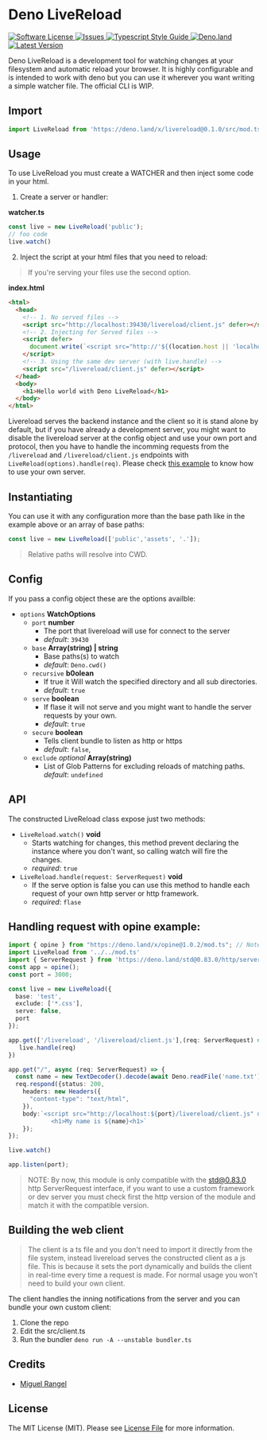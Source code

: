 # Deno LiveReload

<a href="LICENSE">
  <img src="https://img.shields.io/badge/license-MIT-brightgreen.svg" alt="Software License" />
</a>
<a href="https://github.com/denyncrawford/deno-livereload/issues">
  <img src="https://img.shields.io/github/issues/denyncrawford/deno-livereload.svg" alt="Issues" />
</a>
<a href="https://github.com/standard/ts-standard/">
  <img src="https://img.shields.io/badge/code%20style-standard-brightgreen.svg" alt="Typescript Style Guide" />
</a>
<a href="https://deno.land/x/livereload">
  <img src="https://img.shields.io/badge/deno-^1.8.1-informational.svg?style=flat-squar" alt="Deno.land" />
</a>
<a href="https://github.com/denyncrawford/deno-livereload/releases">
  <img src="https://img.shields.io/github/release/denyncrawford/deno-livereload.svg" alt="Latest Version" />
</a>


Deno LiveReload is a development tool for watching changes at your filesystem and automatic reload your browser. It is highly configurable and is intended to work with deno but you can use it wherever you want writing a simple watcher file. The official CLI is WIP.

## Import

```typescript
import LiveReload from 'https://deno.land/x/livereload@0.1.0/src/mod.ts'
```

## Usage

To use LiveReload you must create a WATCHER and then inject some code in your html.

1. Create a server or handler:
  
**watcher.ts**

```typescript
const live = new LiveReload('public');
// foo code
live.watch()
```

2. Inject the script at your html files that you need to reload:

> If you're serving your files use the second option.

 **index.html**

```html
<html>
  <head>
    <!-- 1. No served files -->
    <script src="http://localhost:39430/livereload/client.js" defer></script>
    <!-- 2. Injecting for Served files -->
    <script defer>
      document.write(`<script src="http://'${(location.host || 'localhost').split(':')[0]}:39430/livereload/client.js></script>`)
    </script>
    <!-- 3. Using the same dev server (with live.handle) -->
    <script src="/livereload/client.js" defer></script>
  </head>
  <body>
    <h1>Hello world with Deno LiveReload</h1>
  </body>
</html>
```

Livereload serves the backend instance and the client so it is stand alone by default, but if you have already a development server, you might want to disable the livereload server at the config object and use your own port and protocol, then you have to handle the incomming requests from the `/livereload` and `/livereload/client.js` endpoints with `LiveReload(options).handle(req)`. Please check [this example](#handling-request-with-opine-example) to know how to use your own server.

## Instantiating

You can use it with any configuration more than the base path like in the example above or an array of base paths:

```typescript
const live = new LiveReload(['public','assets', '.']);
```

> Relative paths will resolve into CWD.

## Config

If you pass a config object these are the options availble:

- `options` **WatchOptions**
  - `port` **number**
    - The port that livereload will use for connect to the server
    - *default*: `39430`
  - `base` **Array(string) | string**
    - Base paths(s) to watch 
    - *default*: `Deno.cwd()`
  - `recursive` **b0olean**
    - If true it Will watch the specified directory and all sub directories.
    - *default*: `true`
  - `serve` **boolean**
    - If flase it will not serve and you might want to handle the server requests by your own.
    - *default*: `true`
  - `secure` **boolean**
    - Tells client bundle to listen as http or https
    - *default*: `false`,
  - `exclude` *optional* **Array(string)**
    - List of Glob Patterns for excluding reloads of matching paths.
    *default*: `undefined`


## API

The constructed LiveReload class expose just two methods:

- `LiveReload.watch()` **void**
  - Starts watching for changes, this method prevent declaring the instance where you don't want, so calling watch will fire the changes.
  - *required*: `true`
- `LiveReload.handle(request: ServerRequest)` **void**
  - If the serve option is false you can use this method to handle each request of your own http server or http framework.
  - *required*: `flase`

 ## Handling request with opine example:
```typescript
import { opine } from "https://deno.land/x/opine@1.0.2/mod.ts"; // Note the version
import LiveReload from '../../mod.ts'
import { ServerRequest } from 'https://deno.land/std@0.83.0/http/server.ts';
const app = opine();
const port = 3000;

const live = new LiveReload({
  base: 'test',
  exclude: ['*.css'],
  serve: false,
  port
});

app.get(['/livereload', '/livereload/client.js'],(req: ServerRequest) => {
   live.handle(req)
})

app.get("/", async (req: ServerRequest) => {
  const name = new TextDecoder().decode(await Deno.readFile('name.txt'));
  req.respond({status: 200,
    headers: new Headers({
      "content-type": "text/html",
    }),
    body:`<script src="http://localhost:${port}/livereload/client.js" defer></script>
            <h1>My name is ${name}<h1>`
    });
});

live.watch()

app.listen(port);
```

> NOTE: By now, this module is only compatible with the std@0.83.0 http ServerRequest interface, if you want to use a custom framework or dev server you must check first the http version of the module and match it with the compatible version.

## Building the web client

> The client is a ts file and you don't need to import it directly from the file system, instead livereload serves the constructed client as a js file. This is because it sets the port dynamically and builds the client in real-time every time a request is made. For normal usage you won't need to build your own client.

The client handles the inning notifications from the server and you can bundle your own custom client:

1. Clone the repo
2. Edit the src/client.ts
3. Run the bundler `deno run -A --unstable bundler.ts`


## Credits

- [Miguel Rangel](https://github.com/denyncrawford)

## License

The MIT License (MIT). Please see [License File](LICENSE) for more information.


